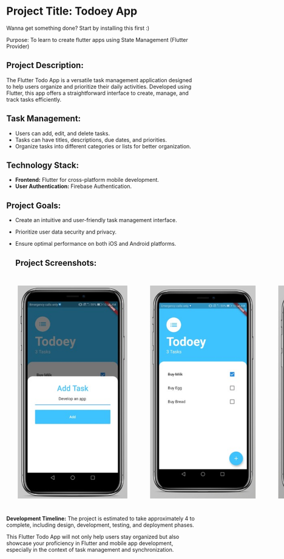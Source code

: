 
<h1> Project Title: Todoey App </h1>
Wanna get something done? Start by installing this first :)


Purpose: To learn to create flutter apps using State Management (Flutter Provider) 

## Project Description:
The Flutter Todo App is a versatile task management application designed to help users organize and prioritize their daily activities. Developed using Flutter, this app offers a straightforward interface to create, manage, and track tasks efficiently.

 ## Task Management:
   - Users can add, edit, and delete tasks.
   - Tasks can have titles, descriptions, due dates, and priorities.
   - Organize tasks into different categories or lists for better organization.

## Technology Stack:
- **Frontend:** Flutter for cross-platform mobile development.
- **User Authentication:** Firebase Authentication.

## Project Goals:
- Create an intuitive and user-friendly task management interface.
- Prioritize user data security and privacy.
- Ensure optimal performance on both iOS and Android platforms.

  ## Project Screenshots:

<div style="display: flex;">
        <img src="https://github.com/Coffee-Expert/Todoey/blob/master/test/todoey%201.jpeg" alt="Image 3" width="290" height="560" style="padding: 30px;">
        <img src="https://github.com/Coffee-Expert/Todoey/blob/master/test/todoey%202.jpeg" alt="Image 1" width="290" height="560" style="padding: 30px;">
        <img src="https://github.com/Coffee-Expert/Todoey/blob/master/test/todoey%203.jpeg" alt="Image 2" width="290" height="560" style="padding: 30px;">
    </div>
    
**Development Timeline:**
The project is estimated to take approximately 4 to complete, including design, development, testing, and deployment phases.

This Flutter Todo App will not only help users stay organized but also showcase your proficiency in Flutter and mobile app development, especially in the context of task management and synchronization.
